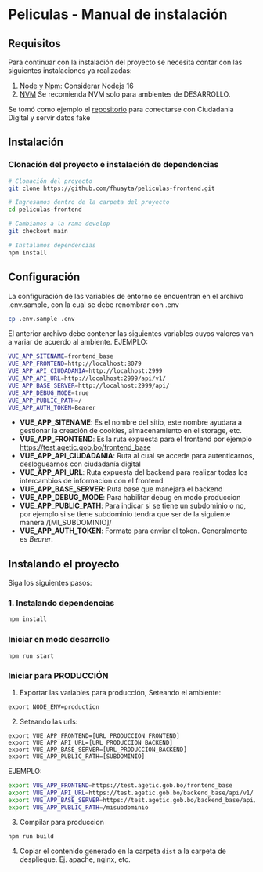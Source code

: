 # Peliculas - Manual de instalación

## Requisitos

Para continuar con la instalación del proyecto se necesita contar con las siguientes instalaciones ya realizadas:

1. [Node y Npm](https://github.com/nodesource/distributions/blob/master/README.md): Considerar Nodejs 16
2. [NVM](https://github.com/nvm-sh/nvm) Se recomienda NVM solo para ambientes de DESARROLLO.

Se tomó como ejemplo el [repositorio](https://gitlab.agetic.gob.bo/agetic/backend-base-nestjs) para conectarse con Ciudadania Digital y servir datos fake

## Instalación

### Clonación del proyecto e instalación de dependencias

```bash
# Clonación del proyecto
git clone https://github.com/fhuayta/peliculas-frontend.git

# Ingresamos dentro de la carpeta del proyecto
cd peliculas-frontend

# Cambiamos a la rama develop
git checkout main

# Instalamos dependencias
npm install
```
## Configuración 

La configuración de las variables de entorno se encuentran en el archivo .env.sample, con la cual se debe renombrar con .env

```bash
cp .env.sample .env
```
El anterior archivo debe contener las siguientes variables cuyos valores van a variar de acuerdo al ambiente. EJEMPLO:

```bash
VUE_APP_SITENAME=frontend_base
VUE_APP_FRONTEND=http://localhost:8079
VUE_APP_API_CIUDADANIA=http://localhost:2999
VUE_APP_API_URL=http://localhost:2999/api/v1/
VUE_APP_BASE_SERVER=http://localhost:2999/api/
VUE_APP_DEBUG_MODE=true
VUE_APP_PUBLIC_PATH=/
VUE_APP_AUTH_TOKEN=Bearer
```

- **VUE_APP_SITENAME**: Es el nombre del sitio, este nombre ayudara a gestionar la creación de cookies, almacenamiento en el storage, etc.
- **VUE_APP_FRONTEND**: Es la ruta expuesta para el frontend por ejemplo https://test.agetic.gob.bo/frontend_base
- **VUE_APP_API_CIUDADANIA**: Ruta al cual se accede para autenticarnos, desloguearnos con ciudadanía digital
- **VUE_APP_API_URL**: Ruta expuesta del backend para realizar todas los intercambios de informacion con el frontend
- **VUE_APP_BASE_SERVER**: Ruta base que manejara el backend
- **VUE_APP_DEBUG_MODE**: Para habilitar debug en modo produccion
- **VUE_APP_PUBLIC_PATH**: Para indicar si se tiene un subdominio o no, por ejemplo si se tiene subdominio tendra que ser de la siguiente manera /[MI_SUBDOMINIO]/
- **VUE_APP_AUTH_TOKEN**: Formato para enviar el token. Generalmente es *Bearer*.


## Instalando el proyecto

Siga los siguientes pasos:

### 1. Instalando dependencias

``` bash
npm install
```
### Iniciar en modo desarrollo

```
npm run start
```

### Iniciar para PRODUCCIÓN

1. Exportar las variables para producción, Seteando el ambiente:
```
export NODE_ENV=production
```

2. Seteando las  urls:

```
export VUE_APP_FRONTEND=[URL_PRODUCCION_FRONTEND]
export VUE_APP_API_URL=[URL_PRODUCCION_BACKEND]
export VUE_APP_BASE_SERVER=[URL_PRODUCCION_BACKEND]
export VUE_APP_PUBLIC_PATH=[SUBDOMINIO]
```

EJEMPLO:

```sh
export VUE_APP_FRONTEND=https://test.agetic.gob.bo/frontend_base
export VUE_APP_API_URL=https://test.agetic.gob.bo/backend_base/api/v1/
export VUE_APP_BASE_SERVER=https://test.agetic.gob.bo/backend_base/api/
export VUE_APP_PUBLIC_PATH=/misubdominio
```

3. Compilar para produccion

```
npm run build
```

4. Copiar el contenido generado en la carpeta `dist` a la carpeta de despliegue. Ej. apache, nginx, etc.
